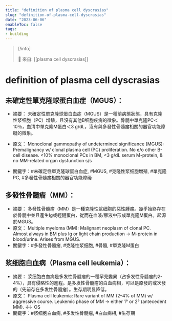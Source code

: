 ```yaml
---
title: "definition of plasma cell dyscrasias"
slug: "definition-of-plasma-cell-dyscrasias"
date: "2023-06-06"
enableToc: false
tags:
- building
---
```


> [!info]
>
> 🌱 來自: [[plasma cell dyscrasias]]

# definition of plasma cell dyscrasias

## 未確定性單克隆球蛋白血症（MGUS）：
- 摘要：
	未確定性單克隆球蛋白血症（MGUS）是一種前病態狀態，具有克隆性浆细胞（PC）增殖，且沒有其他B细胞疾病的徵象。骨髓中單克隆PC＜10％，血清中單克隆M蛋白＜3 g/dL，沒有與多發性骨髓瘤相關的器官功能障礙的徵象。

- 原文：
Monoclonal gammopathy of undetermined significance (MGUS): Premalignancy w/ clonal plasma cell (PC) proliferation. No e/o other B-cell disease. <10% monoclonal PCs in BM, <3 g/dL serum M-protein, & no MM-related organ dysfunction s/s
- 關鍵字：#未確定性單克隆球蛋白血症, #MGUS, #克隆性浆细胞增殖, #單克隆PC, #多發性骨髓瘤相關的器官功能障礙

## 多發性骨髓瘤（MM）：
- 摘要：
多發性骨髓瘤（MM）是一種克隆性浆细胞的惡性腫瘤。幾乎始終存在於骨髓中並且產生Ig或輕鏈蛋白，從而在血液/尿液中形成單克隆M蛋白。起源於MGUS。
- 原文：
Multiple myeloma (MM): Malignant neoplasm of clonal PC. Almost always in BM plus Ig or light chain production → M-protein in blood/urine. Arises from MGUS.
- 關鍵字：#多發性骨髓瘤, #克隆性浆细胞, #骨髓, #單克隆M蛋白

## 浆细胞白血病（Plasma cell leukemia）：
- 摘要：
浆细胞白血病是多发性骨髓瘤的一種罕見變異（占多发性骨髓瘤的2-4%），具有侵略性的進程。是多发性骨髓瘤的白血病相，可以是原發的或次發的（先前存在多发性骨髓瘤）。生存期明显降低。
- 原文：
Plasma cell leukemia: Rare variant of MM (2–4% of MM) w/ aggressive course. Leukemic phase of MM → either 1° or 2° (antecedent MM). ↓↓ OS
- 關鍵字：#浆细胞白血病, #多发性骨髓瘤, #白血病相, #生存期
